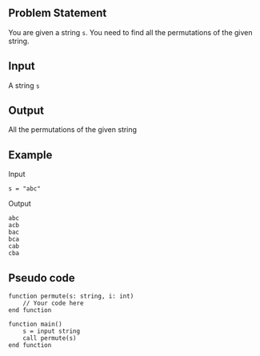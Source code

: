 ## Problem Statement

You are given a string `s`. You need to find all the permutations of the given string.

## Input

A string `s` 

## Output

All the permutations of the given string

## Example

Input
```
s = "abc"
```

Output
```
abc
acb
bac
bca
cab
cba
```

## Pseudo code

```plaintext
function permute(s: string, i: int)
    // Your code here
end function

function main()
    s = input string
    call permute(s)
end function
```